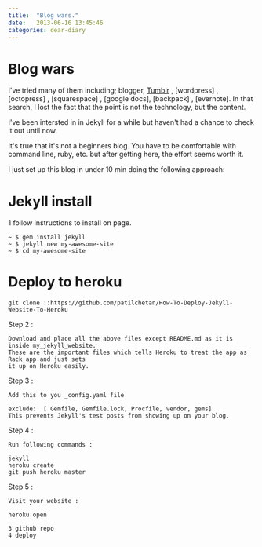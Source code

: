 ```yaml
---
title:  "Blog wars."
date:   2013-06-16 13:45:46
categories: dear-diary
---
```


# Blog wars

I've tried many of them including; blogger, [Tumblr] , [wordpress] , [octopress] , [squarespace] , [google docs], [backpack] , [evernote]. In that search, I lost the fact that the point is not the technology, but the content.

I've been intersted in in Jekyll for a while but haven't had a chance to check it out until now.

It's true that it's not a beginners blog. You have to be comfortable with command line, ruby, etc. but after getting here, the effort seems worth it.

I just set up this blog in under 10 min doing the following approach:

# Jekyll install

1 follow instructions to install on page.

    ~ $ gem install jekyll
    ~ $ jekyll new my-awesome-site
    ~ $ cd my-awesome-site

# Deploy to heroku

    git clone ::https://github.com/patilchetan/How-To-Deploy-Jekyll-Website-To-Heroku


Step 2 :


    Download and place all the above files except README.md as it is inside my_jekyll_website.
    These are the important files which tells Heroku to treat the app as Rack app and just sets
    it up on Heroku easily.

Step 3 :


    Add this to you _config.yaml file

    exclude:  [ Gemfile, Gemfile.lock, Procfile, vendor, gems]
    This prevents Jekyll's test posts from showing up on your blog.


Step 4 :


    Run following commands :

    jekyll
    heroku create
    git push heroku master

Step 5 :

    Visit your website :

    heroku open

    3 github repo
    4 deploy

[tumblr]: http://www.tumblr.com/
